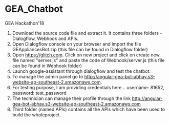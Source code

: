 # GEA_Chatbot
GEA Hackathon'18

1. Download the source code file and extract it. It contains three folders - Dialogflow, Webhook and APIs.
2. Open Dialogflow console on your browser and import the file GEAppliancesBot.zip (this file can be found in Dialogflow folder)
3. Open https://glitch.com. Click on new project and click on create new file named "server.js" and paste the code of Webhook/server.js (this file can be found in Webhook folder)
4. Launch google-assistant through dialogflow and test the chatbot.
5. To manage the admin panel go to http://angular-gea-bot-abhay.s3-website-ap-southeast-2.amazonaws.com.
6. For testing purpose, I am providing credentials here... username: 81652, password: test_password
7. The technician can manage their profile through the link http://angular-gea-bot-abhay.s3-website-ap-southeast-2.amazonaws.com
8. Third folder (named APIs) contains all the APIs which have been used to build the wholeproject.
